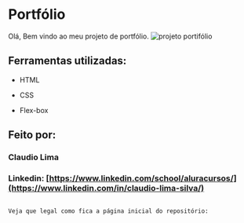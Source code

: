 # Portfólio 
Olá, Bem vindo ao meu projeto de portfólio.
![projeto portifólio](https://github.com/user-attachments/assets/046dfb70-cb87-4f92-ae82-fccc27a93d1e)

## Ferramentas utilizadas:

* HTML

* CSS

* Flex-box

## Feito por:

### Claudio Lima

### Linkedin: [https://www.linkedin.com/school/aluracursos/](https://www.linkedin.com/in/claudio-lima-silva/)

```

Veja que legal como fica a página inicial do repositório:
